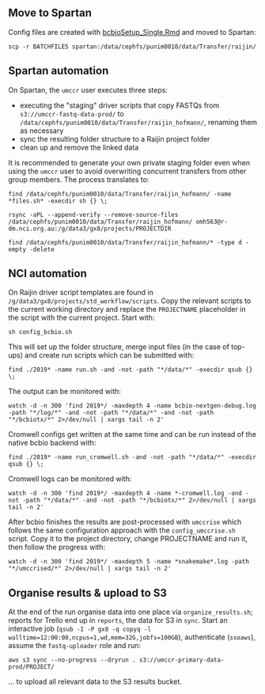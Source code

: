 ## Move to Spartan

Config files are created with [bcbioSetup_Single.Rmd](https://github.com/umccr/google_lims/blob/master/analysis/bcbioSetup_Single.Rmd) and moved to Spartan:

`scp -r BATCHFILES spartan:/data/cephfs/punim0010/data/Transfer/raijin/`

## Spartan automation

On Spartan, the `umccr` user executes three steps:

* executing the "staging" driver scripts that copy FASTQs from `s3://umccr-fastq-data-prod/` to `/data/cephfs/punim0010/data/Transfer/raijin_hofmann/`, renaming them as necessary
* sync the resulting folder structure to a Raijin project folder
* clean up and remove the linked data

It is recommended to generate your own private staging folder even when using the `umccr` user to avoid overwriting concurrent transfers from other group members. The process translates to:

`find /data/cephfs/punim0010/data/Transfer/raijin_hofmann/ -name *files.sh* -execdir sh {} \;`

`rsync -aPL --append-verify --remove-source-files /data/cephfs/punim0010/data/Transfer/raijin_hofmann/ omh563@r-dm.nci.org.au:/g/data3/gx8/projects/PROJECTDIR`

`find /data/cephfs/punim0010/data/Transfer/raijin_hofmann/* -type d -empty -delete`

## NCI automation

On Raijin driver script templates are found in `/g/data3/gx8/projects/std_workflow/scripts`. Copy the relevant scripts to the current working directory and replace the `PROJECTNAME` placeholder in the script with the current project. Start with:

`sh config_bcbio.sh`

This will set up the folder structure, merge input files (in the case of top-ups) and create run scripts which can be submitted with:

`find ./2019* -name run.sh -and -not -path "*/data/*" -execdir qsub {} \;`

The output can be monitored with:

`watch -d -n 300 'find 2019*/ -maxdepth 4 -name bcbio-nextgen-debug.log -path "*/log/*" -and -not -path "*/data/*" -and -not -path "*/bcbiotx/*" 2>/dev/null | xargs tail -n 2'`

Cromwell configs get written at the same time and can be run instead of the native bcbio backend with:

`find ./2019* -name run_cromwell.sh -and -not -path "*/data/*" -execdir qsub {} \;`

Cromwell logs can be monitored with:

`watch -d -n 300 'find 2019*/ -maxdepth 4 -name *-cromwell.log -and -not -path "*/data/*" -and -not -path "*/bcbiotx/*" 2>/dev/null | xargs tail -n 2'`

After bcbio finishes the results are post-processed with `umccrise` which follows the same configuration approach with the `config_umccrise.sh` script. Copy it to the project directory, change PROJECTNAME and run it, then follow the progress with:

`watch -d -n 300 'find 2019*/ -maxdepth 5 -name *snakemake*.log -path "*/umccrised/*" 2>/dev/null | xargs tail -n 2'`

## Organise results & upload to S3

At the end of the run organise data into one place via `organize_results.sh`; reports for Trello end up in `reports`, the data for S3 in `sync`. Start an interactive job (`qsub -I -P gx8 -q copyq -l walltime=12:00:00,ncpus=1,wd,mem=32G,jobfs=100GB`), authenticate (`ssoaws`), assume the `fastq-uploader` role and run:

`aws s3 sync --no-progress --dryrun . s3://umccr-primary-data-prod/PROJECT/`

... to upload all relevant data to the S3 results bucket.


